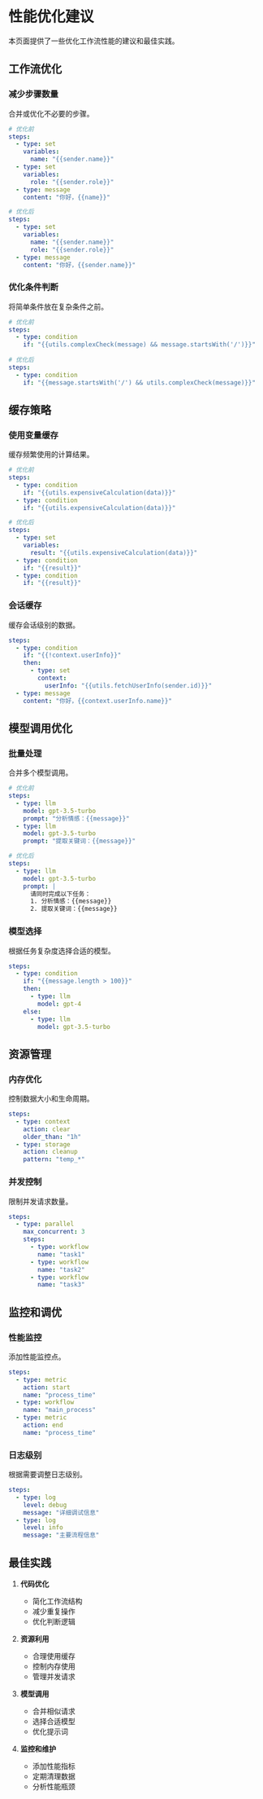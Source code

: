 # 性能优化建议

本页面提供了一些优化工作流性能的建议和最佳实践。

## 工作流优化

### 减少步骤数量

合并或优化不必要的步骤。

```yaml
# 优化前
steps:
  - type: set
    variables:
      name: "{{sender.name}}"
  - type: set
    variables:
      role: "{{sender.role}}"
  - type: message
    content: "你好，{{name}}"

# 优化后
steps:
  - type: set
    variables:
      name: "{{sender.name}}"
      role: "{{sender.role}}"
  - type: message
    content: "你好，{{sender.name}}"
```

### 优化条件判断

将简单条件放在复杂条件之前。

```yaml
# 优化前
steps:
  - type: condition
    if: "{{utils.complexCheck(message) && message.startsWith('/')}}"
    
# 优化后
steps:
  - type: condition
    if: "{{message.startsWith('/') && utils.complexCheck(message)}}"
```

## 缓存策略

### 使用变量缓存

缓存频繁使用的计算结果。

```yaml
# 优化前
steps:
  - type: condition
    if: "{{utils.expensiveCalculation(data)}}"
  - type: condition
    if: "{{utils.expensiveCalculation(data)}}"

# 优化后
steps:
  - type: set
    variables:
      result: "{{utils.expensiveCalculation(data)}}"
  - type: condition
    if: "{{result}}"
  - type: condition
    if: "{{result}}"
```

### 会话缓存

缓存会话级别的数据。

```yaml
steps:
  - type: condition
    if: "{{!context.userInfo}}"
    then:
      - type: set
        context:
          userInfo: "{{utils.fetchUserInfo(sender.id)}}"
  - type: message
    content: "你好，{{context.userInfo.name}}"
```

## 模型调用优化

### 批量处理

合并多个模型调用。

```yaml
# 优化前
steps:
  - type: llm
    model: gpt-3.5-turbo
    prompt: "分析情感：{{message}}"
  - type: llm
    model: gpt-3.5-turbo
    prompt: "提取关键词：{{message}}"

# 优化后
steps:
  - type: llm
    model: gpt-3.5-turbo
    prompt: |
      请同时完成以下任务：
      1. 分析情感：{{message}}
      2. 提取关键词：{{message}}
```

### 模型选择

根据任务复杂度选择合适的模型。

```yaml
steps:
  - type: condition
    if: "{{message.length > 100}}"
    then:
      - type: llm
        model: gpt-4
    else:
      - type: llm
        model: gpt-3.5-turbo
```

## 资源管理

### 内存优化

控制数据大小和生命周期。

```yaml
steps:
  - type: context
    action: clear
    older_than: "1h"
  - type: storage
    action: cleanup
    pattern: "temp_*"
```

### 并发控制

限制并发请求数量。

```yaml
steps:
  - type: parallel
    max_concurrent: 3
    steps:
      - type: workflow
        name: "task1"
      - type: workflow
        name: "task2"
      - type: workflow
        name: "task3"
```

## 监控和调优

### 性能监控

添加性能监控点。

```yaml
steps:
  - type: metric
    action: start
    name: "process_time"
  - type: workflow
    name: "main_process"
  - type: metric
    action: end
    name: "process_time"
```

### 日志级别

根据需要调整日志级别。

```yaml
steps:
  - type: log
    level: debug
    message: "详细调试信息"
  - type: log
    level: info
    message: "主要流程信息"
```

## 最佳实践

1. **代码优化**
   - 简化工作流结构
   - 减少重复操作
   - 优化判断逻辑

2. **资源利用**
   - 合理使用缓存
   - 控制内存使用
   - 管理并发请求

3. **模型调用**
   - 合并相似请求
   - 选择合适模型
   - 优化提示词

4. **监控和维护**
   - 添加性能指标
   - 定期清理数据
   - 分析性能瓶颈 